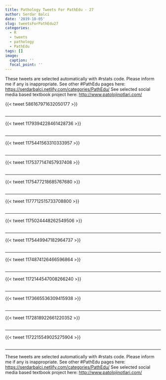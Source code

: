 ```yaml
---
title: Pathology Tweets For PathEdu - 27
author: Serdar Balci
date: '2019-10-05'
slug: tweetsForPathEdu27
categories:
  - R
  - tweets
  - pathology
  - PathEdu
tags: []
image:
  caption: ''
  focal_point: ''
---
```



These tweets are selected automatically with #rstats code. Please inform me if any is inappropriate.
See other #PathEdu pages here: https://serdarbalci.netlify.com/categories/PathEdu/ 
See selected social media based textbook project here: http://www.patolojinotlari.com/

{{< tweet 586167971632050177 >}}
<br>
<br>
<hr>
{{< tweet 1179394228461428736 >}}
<br>
<br>
<hr>
{{< tweet 1175441563310333957 >}}
<br>
<br>
<hr>
{{< tweet 1175377147457937408 >}}
<br>
<br>
<hr>
{{< tweet 1175477218685767680 >}}
<br>
<br>
<hr>
{{< tweet 1177712515733708800 >}}
<br>
<br>
<hr>
{{< tweet 1175024448262549506 >}}
<br>
<br>
<hr>
{{< tweet 1175449947182964737 >}}
<br>
<br>
<hr>
{{< tweet 1174874126466596864 >}}
<br>
<br>
<hr>
{{< tweet 1172144547008266240 >}}
<br>
<br>
<hr>
{{< tweet 1173665536309415938 >}}
<br>
<br>
<hr>
{{< tweet 1172818922661220352 >}}
<br>
<br>
<hr>
{{< tweet 1172215549025275904 >}}
<br>
<br>
<hr>


These tweets are selected automatically with #rstats code. Please inform me if any is inappropriate.
See other #PathEdu pages here: https://serdarbalci.netlify.com/categories/PathEdu/ 
See selected social media based textbook project here: http://www.patolojinotlari.com/
